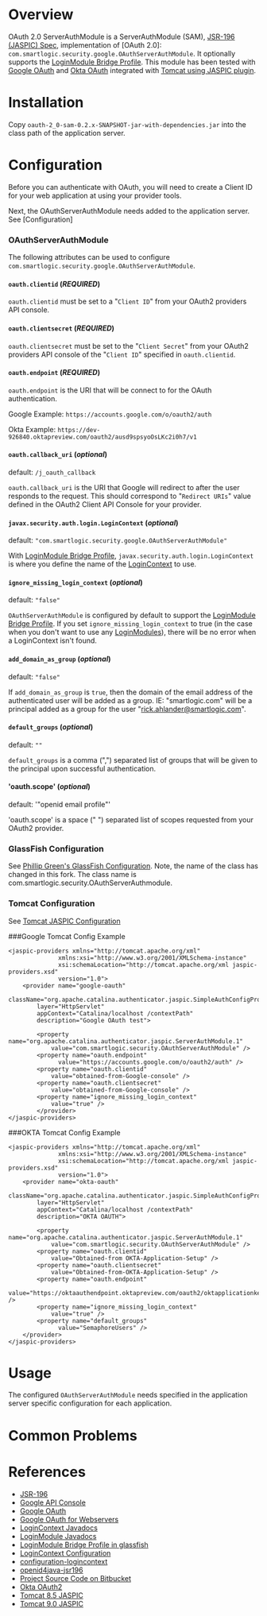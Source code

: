 Overview
========
OAuth 2.0 ServerAuthModule is a ServerAuthModule (SAM), [JSR-196 (JASPIC) Spec][jsr-196], implementation of [OAuth 2.0]: `com.smartlogic.security.google.OAuthServerAuthModule`.  It optionally supports the [LoginModule Bridge Profile].  This module has been tested with [Google OAuth][google-oauth] and [Okta OAuth][okta-oauth] integrated with [Tomcat using JASPIC plugin][tomcat85-jaspic].

Installation
============

Copy `oauth-2_0-sam-0.2.x-SNAPSHOT-jar-with-dependencies.jar` into the class path of the application server.

Configuration
=============

Before you can authenticate with OAuth, you will need to create a Client ID for your web application at using your provider tools.

Next, the OAuthServerAuthModule needs added to the application server.  See [Configuration]

### OAuthServerAuthModule

The following attributes can be used to configure `com.smartlogic.security.google.OAuthServerAuthModule`.

#### `oauth.clientid` (_REQUIRED_)
`oauth.clientid` must be set to a "`Client ID`" from your OAuth2 providers API console.

#### `oauth.clientsecret` (_REQUIRED_)
`oauth.clientsecret` must be set to the "`Client Secret`" from your OAuth2 providers API console of the "`Client ID`" specified in `oauth.clientid`.


#### `oauth.endpoint` (_REQUIRED_)
`oauth.endpoint` is the URI that will be connect to for the OAuth authentication.

Google Example: `https://accounts.google.com/o/oauth2/auth`

Okta Example: `https://dev-926840.oktapreview.com/oauth2/ausd9spsyoOsLKc2i0h7/v1`


#### `oauth.callback_uri` (_optional_) 
default: `/j_oauth_callback`

`oauth.callback_uri` is the URI that Google will redirect to after the user responds to the request.  This should correspond to "`Redirect URIs`" value defined in the OAuth2 Client API Console for your provider.

#### `javax.security.auth.login.LoginContext` (_optional_)
default: `"com.smartlogic.security.google.OAuthServerAuthModule"`

With [LoginModule Bridge Profile], `javax.security.auth.login.LoginContext` is where you define the name of the [LoginContext][javadocs-logincontext] to use.

#### `ignore_missing_login_context` (_optional_)
default: `"false"`

`OAuthServerAuthModule` is configured by default to support the [LoginModule Bridge Profile].  If you set `ignore_missing_login_context` to true (in the case when you don't want to use any [LoginModules][javadocs-loginmodule]), there will be no error when a LoginContext isn't found.


#### `add_domain_as_group` (_optional_)
default: `"false"`

If `add_domain_as_group` is `true`, then the domain of the email address of the authenticated user will be added as a group.  IE: "smartlogic.com" will be a principal added as a group for the user "rick.ahlander@smartlogic.com".



#### `default_groups` (_optional_)
default: `""`

`default_groups` is a comma (",") separated list of groups that will be given to the principal upon successful authentication.

#### 'oauth.scope' (_optional_)
default: '"openid email profile"'

'oauth.scope' is a space (" ") separated list of scopes requested from your OAuth2 provider.


### GlassFish Configuration
See [Phillip Green's GlassFish Configuration](https://bitbucket.org/phillip_green_idmworks/google-oauth-2.0-serverauthmodule/wiki/setup/2-configuration).  Note, the name of the class has changed in this fork.  The class name is com.smartlogic.security.OAuthServerAuthmodule.

### Tomcat Configuration
See [Tomcat JASPIC Configuration][tomcat85-jaspic]

###Google Tomcat Config Example

	<jaspic-providers xmlns="http://tomcat.apache.org/xml"
	              xmlns:xsi="http://www.w3.org/2001/XMLSchema-instance"
	              xsi:schemaLocation="http://tomcat.apache.org/xml jaspic-providers.xsd"
	              version="1.0">
	    <provider name="google-oauth"
	        className="org.apache.catalina.authenticator.jaspic.SimpleAuthConfigProvider"
	        layer="HttpServlet"
	        appContext="Catalina/localhost /contextPath"
	        description="Google OAuth test">
	        
	        <property name="org.apache.catalina.authenticator.jaspic.ServerAuthModule.1"
	            value="com.smartlogic.security.OAuthServerAuthModule" />
	        <property name="oauth.endpoint"
			      value="https://accounts.google.com/o/oauth2/auth" />
	        <property name="oauth.clientid"
	            value="obtained-from-Google-console" />
	        <property name="oauth.clientsecret"
	            value="obtained-from-Google-console" />
	        <property name="ignore_missing_login_context"
	            value="true" />
	        </provider>
	</jaspic-providers>

###OKTA Tomcat Config Example

    <jaspic-providers xmlns="http://tomcat.apache.org/xml"
                  xmlns:xsi="http://www.w3.org/2001/XMLSchema-instance"
                  xsi:schemaLocation="http://tomcat.apache.org/xml jaspic-providers.xsd"
                  version="1.0">			  
	    <provider name="okta-oauth"
	        className="org.apache.catalina.authenticator.jaspic.SimpleAuthConfigProvider"
	        layer="HttpServlet"
	        appContext="Catalina/localhost /contextPath"
	        description="OKTA OAUTH">
	        
	        <property name="org.apache.catalina.authenticator.jaspic.ServerAuthModule.1"
	            value="com.smartlogic.security.OAuthServerAuthModule" />
	        <property name="oauth.clientid"
	            value="Obtained-from OKTA-Application-Setup" />
	        <property name="oauth.clientsecret"
	            value="Obtained-from-OKTA-Application-Setup" />
	        <property name="oauth.endpoint"
				  value="https://oktaauthendpoint.oktapreview.com/oauth2/oktapplicationkey/v1" />
	        <property name="ignore_missing_login_context"
	            value="true" />
	        <property name="default_groups"
				  value="SemaphoreUsers" />
	    </provider>
    </jaspic-providers>

Usage
=====

The configured `OAuthServerAuthModule` needs specified in the application server specific configuration for each application.

Common Problems
===============


References
==========
  + [JSR-196][jsr-196]
  + [Google API Console][google-api-console]
  + [Google OAuth][google-oauth]
  + [Google OAuth for Webservers][google-oauth-webserver]
  + [LoginContext Javadocs][javadocs-logincontext]
  + [LoginModule Javadocs][javadocs-loginmodule]
  + [LoginModule Bridge Profile in glassfish][LoginModule Bridge Profile]
  + [LoginContext Configuration][configuration-logincontext]
  + [configuration-logincontext]
  + [openid4java-jsr196]
  + [Project Source Code on Bitbucket][bitbucket-source]
  + [Okta OAuth2][okta-oauth]
  + [Tomcat 8.5 JASPIC][tomcat85-jaspic]
  + [Tomcat 9.0 JASPIC][tomcat90-jaspic]

  [jsr-196]: http://www.jcp.org/en/jsr/detail?id=196
  [google-api-console]: https://code.google.com/apis/console/
  [google-oauth]: https://developers.google.com/accounts/docs/OAuth2  
  [google-oauth-webserver]: https://developers.google.com/accounts/docs/OAuth2WebServer
  [javadocs-logincontext]: http://docs.oracle.com/javase/6/docs/api/javax/security/auth/login/LoginContext.html
  [javadocs-loginmodule]: http://docs.oracle.com/javase/6/docs/api/javax/security/auth/spi/LoginModule.html
  [LoginModule Bridge Profile]: https://blogs.oracle.com/nasradu8/entry/loginmodule_bridge_profile_jaspic_in
  [configuration-logincontext]: http://docs.oracle.com/javase/6/docs/api/javax/security/auth/login/Configuration.html
  [openid4java-jsr196]: http://code.google.com/p/openid4java-jsr196/
  [bitbucket-source]: https://bitbucket.org/phillip_green_smartlogic/oauth-2.0-serverauthmodule
  [okta-oauth]: https://developer.okta.com/docs/api/resources/oauth2
  [tomcat85-jaspic]: https://tomcat.apache.org/tomcat-8.5-doc/config/jaspic.html
  [tomcat90-jaspic]: https://tomcat.apache.org/tomcat-9.0-doc/config/jaspic.html
